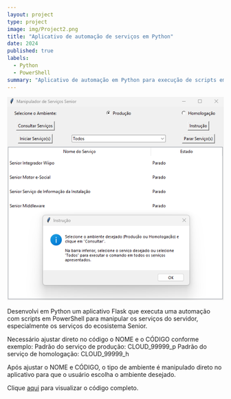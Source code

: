 ```yaml
---
layout: project
type: project
image: img/Project2.png
title: "Aplicativo de automação de serviços em Python"
date: 2024
published: true
labels:
  - Python
  - PowerShell
summary: "Aplicativo de automação em Python para execução de scripts em Powershell"
---
```


<img class="img-fluid" src="../img/ServiceCloud.png">

Desenvolvi em Python um aplicativo Flask que executa uma automação com scripts em PowerShell para manipular os serviços do servidor, especialmente os serviços do ecosistema Senior.

Necessário ajustar direto no código o NOME e o CÓDIGO conforme exemplo:
Padrão do serviço de produção: CLOUD_99999_p
Padrão do serviço de homologação: CLOUD_99999_h

Após ajustar o NOME e CÓDIGO, o tipo de ambiente é manipulado direto no aplicativo para que o usuário escolha o ambiente desejado.

Clique [aqui](https://github.com/igordriguess/ManipulaServicesCloud/blob/main/ManipulaServicesCloud.py) para visualizar o código completo.
